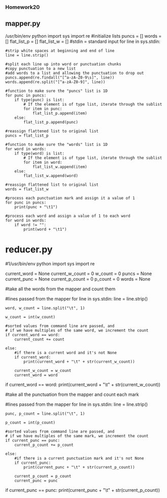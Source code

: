 ### Homework20

## mapper.py
/usr/bin/env python
import sys
import re
#initialize lists
puncs = []
words = []
flat_list_p = []
flat_list_w = []
#stdin = standard input
for line in sys.stdin:

    #strip white spaces at beginning and end of line
    line = line.strip()

    #split each line up into word or punctuation chunks
    #copy punctuation to a new list
    #add words to a list and allowing the punctuation to drop out
    puncs.append(re.findall("[^a-zA-Z0-9\s]", line))
    words.append(re.split("[^a-zA-Z0-9]", line))

    #function to make sure the "puncs" list is 1D
    for punc in puncs:
        if type(punc) is list:
            # If the element is of type list, iterate through the sublist
            for item in punc:
                flat_list_p.append(item)
        else:
            flat_list_p.append(punc)
    
    #reassign flattened list to original list
    puncs = flat_list_p
    
    #function to make sure the "words" list is 1D
    for word in words:
        if type(word) is list:
            # If the element is of type list, iterate through the sublist
            for item in word:
                flat_list_w.append(item)
        else:
            flat_list_w.append(word)

    #reassign flattened list to original list
    words = flat_list_w

    #process each punctuation mark and assign it a value of 1
    for punc in puncs:
        print(punc + "\t1")
 
    #process each word and assign a value of 1 to each word
    for word in words:
        if word != "":
            print(word + "\t1")
    
# reducer.py
#1/usr/bin/env python
import sys
import re

current_word = None
current_w_count = 0
w_count = 0
puncs = None
current_punc = None
current_p_count = 0
p_count = 0
words = None

#take all the words from the mapper and count them

#lines passed from the mapper
for line in sys.stdin:
    line = line.strip()

    word, w_count = line.split("\t", 1)

    w_count = int(w_count)

    #sorted values from command line are passed, and 
    # if we have multiples of the same word, we increment the count
    if current_word == word:
        current_count += count
    
    else:
        #if there is a current word and it's not None
        if current_word:
            print(current_word + "\t" + str(current_w_count))
        
        current_w_count = w_count
        current_word = word

if current_word == word:
    print(current_word + "\t" + str(current_w_count))


#take all the punctuation from the mapper and count each mark

#lines passed from the mapper
for line in sys.stdin:
    line = line.strip()

    punc, p_count = line.split("\t", 1)

    p_count = int(p_count)

    #sorted values from command line are passed, and 
    # if we have multiples of the same mark, we increment the count
    if current_punc == punc:
        current_p_count += p_count
    
    else:
        #if there is a current punctuation mark and it's not None
        if current_punc:
            print(current_punc + "\t" + str(current_p_count))
        
        current_p_count = p_count
        current_punc = punc

if current_punc == punc:
    print(current_punc + "\t" + str(current_p_count))

  
